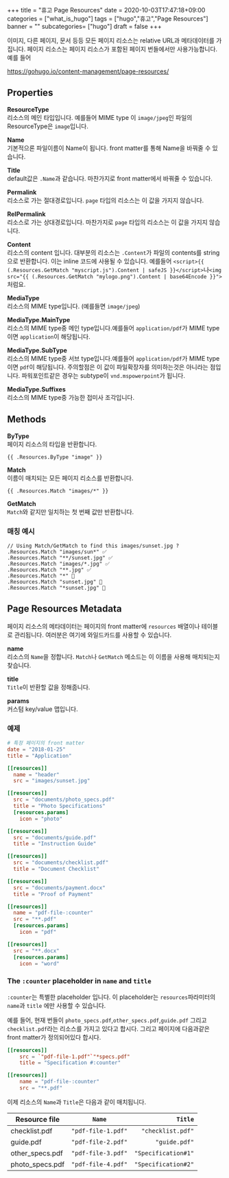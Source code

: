 +++
title = "휴고 Page Resources"
date = 2020-10-03T17:47:18+09:00
categories = ["what_is_hugo"]
tags = ["hugo","휴고","Page Resources"]
banner = ""
subcategories= ["hugo"]
draft = false
+++

이미지, 다른 페이지, 문서 등등 모든 페이지 리소스는 relative URL과 메타데이터를 가집니다. 페이지 리소스는 페이지 리소스가 포함된 페이지 번들에서만 사용가능합니다. 예를 들어

https://gohugo.io/content-management/page-resources/


## Properties

**ResourceType**  
리소스의 메인 타입입니다. 예를들어 MIME type 이 `image/jpeg`인 파일의 ResourceType은 `image`입니다.

**Name**  
기본적으론 파일이름이 Name이 됩니다. front matter를 통해 Name을 바꿔줄 수 있습니다.

**Title**  
default값은 `.Name`과 같습니다. 마찬가지로 front matter에서 바꿔줄 수 있습니다.

**Permalink**  
리소스로 가는 절대경로입니다. `page` 타입의 리소스는 이 값을 가지지 않습니다.

**RelPermalink**  
리소스로 가는 상대경로입니다. 마찬가지로 `page` 타입의 리소스는 이 값을 가지지 않습니다.

**Content**  
리소스의 content 입니다. 대부분의 리소스는 `.Content`가 파일의 contents를 string으로 반환합니다. 이는 inline 코드에 사용될 수 있습니다.
예를들어 `<script>{{ (.Resources.GetMatch "myscript.js").Content | safeJS }}</script>`나`<img src="{{ (.Resources.GetMatch "mylogo.png").Content | base64Encode }}">` 처럼요.

**MediaType**  
리소스의 MIME type입니다. (예를들면 `image/jpeg`)

**MediaType.MainType**  
리소스의 MIME type중 메인 type입니다.예를들어 `application/pdf`가 MIME type이면 `application`이 해당됩니다.

**MediaType.SubType**  
리소스의 MIME type중 서브 type입니다.예를들어 `application/pdf`가 MIME type이면 `pdf`이 해당됩니다. 주의할점은 이 값이 파일확장자를 의미하는것은 아니라는 점입니다. 파워포인트같은 경우는 subtype이 `vnd.mspowerpoint`가 됩니다. 

**MediaType.Suffixes**  
리소스의 MIME type중 가능한 접미사 조각입니다.

## Methods

**ByType**  
페이지 리소스의 타입을 반환합니다.
```
{{ .Resources.ByType "image" }}
```

**Match**  
이름이 매치되는 모든 페이지 리소스를 반환합니다.
```
{{ .Resources.Match "images/*" }}
```

**GetMatch**  
`Match`와 같지만 일치하는 첫 번째 값만 반환합니다.

### 매칭 예시

```
// Using Match/GetMatch to find this images/sunset.jpg ?
.Resources.Match "images/sun*" ✅
.Resources.Match "**/sunset.jpg" ✅
.Resources.Match "images/*.jpg" ✅
.Resources.Match "**.jpg" ✅
.Resources.Match "*" 🚫
.Resources.Match "sunset.jpg" 🚫
.Resources.Match "*sunset.jpg" 🚫
```

## Page Resources Metadata
페이지 리소스의 메타데이터는 페이지의 front matter에 `resources` 배열이나 테이블로 관리됩니다. 여러분은 여기에 와일드카드를 사용할 수 있습니다.

**name**  
리소스의 `Name`을 정합니다.
`Match`나 `GetMatch` 메소드는 이 이름을 사용해 매치되는지 찾습니다. 

**title**  
`Title`이 반환할 값을 정해줍니다.

**params**  
커스텀 key/value 맵입니다.

### 예제
```toml
# 특정 페이지의 front matter
date = "2018-01-25"
title = "Application"

[[resources]]
  name = "header"
  src = "images/sunset.jpg"

[[resources]]
  src = "documents/photo_specs.pdf"
  title = "Photo Specifications"
  [resources.params]
    icon = "photo"

[[resources]]
  src = "documents/guide.pdf"
  title = "Instruction Guide"

[[resources]]
  src = "documents/checklist.pdf"
  title = "Document Checklist"

[[resources]]
  src = "documents/payment.docx"
  title = "Proof of Payment"

[[resources]]
  name = "pdf-file-:counter"
  src = "**.pdf"
  [resources.params]
    icon = "pdf"

[[resources]]
  src = "**.docx"
  [resources.params]
    icon = "word"
``` 

### The `:counter` placeholder in `name` and `title`

`:counter`는 특별한 placeholder 입니다. 이 placeholder는 `resources`파라미터의 `name`과 `title` 에만 사용할 수 있습니다.

예를 들어, 현재 번들이 `photo_specs.pdf`,`other_specs.pdf`,`guide.pdf` 그리고 `checklist.pdf`라는 리소스를 가지고 있다고 합시다. 그리고 페이지에 다음과같은 front matter가 정의되어있다 합시다.

```toml
[[resources]]
    src = `"pdf-file-1.pdf"`"*specs.pdf"
    title = "Specification #:counter"

[[resources]]
    name = "pdf-file-:counter"
    src = "**.pdf"

```

이제 리소스의 `Name`과 `Title`은 다음과 같이 매치됩니다.

| Resource file | `Name` | `Title` |
|---|:---:|---:|
| checklist.pdf | `"pdf-file-1.pdf"` | `"checklist.pdf"` |
| guide.pdf | `"pdf-file-2.pdf"` | `"guide.pdf"` |
| other_specs.pdf | `"pdf-file-3.pdf"` | `"Specification#1"` |
| photo_specs.pdf | `"pdf-file-4.pdf"` | `"Specification#2"` |
